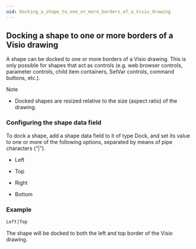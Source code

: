 ```yaml
---
uid: Docking_a_shape_to_one_or_more_borders_of_a_Visio_drawing
---
```


## Docking a shape to one or more borders of a Visio drawing

A shape can be docked to one or more borders of a Visio drawing. This is only possible for shapes that act as controls (e.g. web browser controls, parameter controls, child item containers, SetVar controls, command buttons, etc.).

> [!NOTE]
> - Docked shapes are resized relative to the size (aspect ratio) of the drawing.

### Configuring the shape data field

To dock a shape, add a shape data field to it of type Dock, and set its value to one or more of the following options, separated by means of pipe characters (“\|”).

- Left

- Top

- Right

- Bottom

### Example

```txt
Left|Top
```

The shape will be docked to both the left and top border of the Visio drawing.
